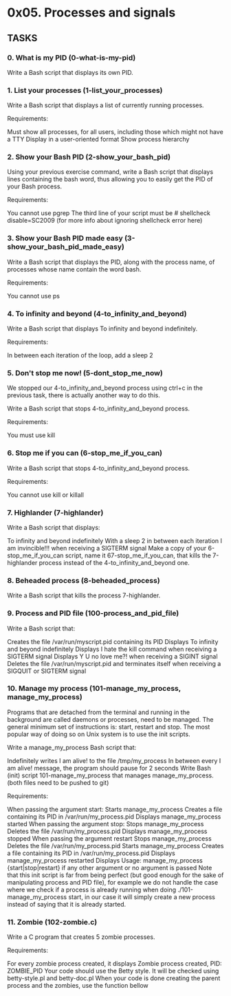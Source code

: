 # 0x05. Processes and signals

## TASKS

### 0. What is my PID (0-what-is-my-pid)
Write a Bash script that displays its own PID.

### 1. List your processes (1-list_your_processes)
Write a Bash script that displays a list of currently running processes.

Requirements:

Must show all processes, for all users, including those which might not have a TTY
Display in a user-oriented format
Show process hierarchy

### 2. Show your Bash PID (2-show_your_bash_pid)
Using your previous exercise command, write a Bash script that displays lines containing the bash word, thus allowing you to easily get the PID of your Bash process.

Requirements:

You cannot use pgrep
The third line of your script must be # shellcheck disable=SC2009 (for more info about ignoring shellcheck error here)

### 3. Show your Bash PID made easy (3-show_your_bash_pid_made_easy)
Write a Bash script that displays the PID, along with the process name, of processes whose name contain the word bash.

Requirements:

You cannot use ps

### 4. To infinity and beyond (4-to_infinity_and_beyond)
Write a Bash script that displays To infinity and beyond indefinitely.

Requirements:

In between each iteration of the loop, add a sleep 2

### 5. Don't stop me now! (5-dont_stop_me_now)
We stopped our 4-to_infinity_and_beyond process using ctrl+c in the previous task, there is actually another way to do this.

Write a Bash script that stops 4-to_infinity_and_beyond process.

Requirements:

You must use kill

### 6. Stop me if you can (6-stop_me_if_you_can)
Write a Bash script that stops 4-to_infinity_and_beyond process.

Requirements:

You cannot use kill or killall

### 7. Highlander (7-highlander)
Write a Bash script that displays:

To infinity and beyond indefinitely
With a sleep 2 in between each iteration
I am invincible!!! when receiving a SIGTERM signal
Make a copy of your 6-stop_me_if_you_can script, name it 67-stop_me_if_you_can, that kills the 7-highlander process instead of the 4-to_infinity_and_beyond one.

### 8. Beheaded process (8-beheaded_process)
Write a Bash script that kills the process 7-highlander.

### 9. Process and PID file (100-process_and_pid_file)
Write a Bash script that:

Creates the file /var/run/myscript.pid containing its PID
Displays To infinity and beyond indefinitely
Displays I hate the kill command when receiving a SIGTERM signal
Displays Y U no love me?! when receiving a SIGINT signal
Deletes the file /var/run/myscript.pid and terminates itself when receiving a SIGQUIT or SIGTERM signal

### 10. Manage my process (101-manage_my_process, manage_my_process)
Programs that are detached from the terminal and running in the background are called daemons or processes, need to be managed. The general minimum set of instructions is: start, restart and stop. The most popular way of doing so on Unix system is to use the init scripts.

Write a manage_my_process Bash script that:

Indefinitely writes I am alive! to the file /tmp/my_process
In between every I am alive! message, the program should pause for 2 seconds
Write Bash (init) script 101-manage_my_process that manages manage_my_process. (both files need to be pushed to git)

Requirements:

When passing the argument start:
Starts manage_my_process
Creates a file containing its PID in /var/run/my_process.pid
Displays manage_my_process started
When passing the argument stop:
Stops manage_my_process
Deletes the file /var/run/my_process.pid
Displays manage_my_process stopped
When passing the argument restart
Stops manage_my_process
Deletes the file /var/run/my_process.pid
Starts manage_my_process
Creates a file containing its PID in /var/run/my_process.pid
Displays manage_my_process restarted
Displays Usage: manage_my_process {start|stop|restart} if any other argument or no argument is passed
Note that this init script is far from being perfect (but good enough for the sake of manipulating process and PID file), for example we do not handle the case where we check if a process is already running when doing ./101-manage_my_process start, in our case it will simply create a new process instead of saying that it is already started.

### 11. Zombie (102-zombie.c)
Write a C program that creates 5 zombie processes.

Requirements:

For every zombie process created, it displays Zombie process created, PID: ZOMBIE_PID
Your code should use the Betty style. It will be checked using betty-style.pl and betty-doc.pl
When your code is done creating the parent process and the zombies, use the function bellow
